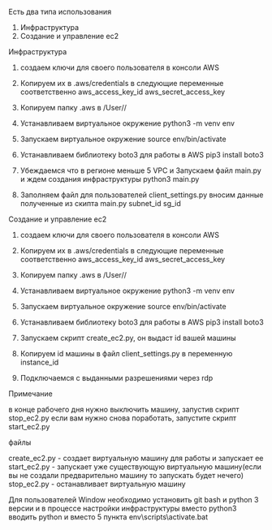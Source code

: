 Есть два типа использования

1. Инфраструктура
2. Создание и управление ec2


Инфраструктура

1. создаем ключи для своего пользователя в консоли AWS

2. Копируем их в .aws/credentials в следующие переменные соответственно
  aws_access_key_id
  aws_secret_access_key

3. Копируем папку .aws в /User/<username>/

4. Устанавливаем виртуальное окружение
  python3 -m venv env

5. Запускаем виртуальное окружение
  source env/bin/activate
  
6. Устанавливаем  библиотеку boto3 для работы в AWS
  pip3 install boto3

7. Убеждаемся что в регионе меньше 5 VPC и Запускаем файл main.py и ждем создания инфраструктуры
  python3 main.py

8. Заполняем файл для пользователей client_settings.py вносим данные полученные из скипта main.py
  subnet_id
  sg_id 


Создание и управление  ec2

1. создаем ключи для своего пользователя в консоли AWS

2. Копируем их в .aws/credentials в следующие переменные соответственно
  aws_access_key_id
  aws_secret_access_key

3. Копируем папку .aws в /User/<username>/

4. Устанавливаем виртуальное окружение
  python3 -m venv env

5. Запускаем виртуальное окружение
  source env/bin/activate
  
6. Устанавливаем  библиотеку boto3 для работы в AWS
  pip3 install boto3

7.  Запускаем скрипт create_ec2.py, он выдаст id вашей машины

8. Копируем id машины в файл client_settings.py в переменную instance_id

9. Подключаемся с выданными разрешениями через rdp


Примечание
  
в конце рабочего дня нужно выключить машину, запустив скрипт stop_ec2.py
если вам нужно снова поработать, запустите скрипт start_ec2.py

файлы
  
create_ec2.py - создает виртуальную машину для работы и запускает ее
start_ec2.py - запускает уже существующую виртуальную машину(если вы не создали предварительно машину то запускать будет нечего)
stop_ec2.py - останавливает виртуальную машину


Для пользователей Window
необходимо установить git bash и python 3 версии и в процессе настройки инфраструктуры вместо python3 вводить python и вместо 5 пункта env\scripts\activate.bat

